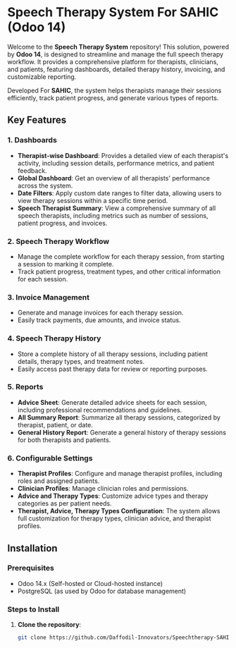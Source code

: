# Speech Therapy System For SAHIC (Odoo 14)

Welcome to the **Speech Therapy System** repository! This solution, powered by **Odoo 14**, is designed to streamline and manage the full speech therapy workflow. It provides a comprehensive platform for therapists, clinicians, and patients, featuring dashboards, detailed therapy history, invoicing, and customizable reporting.

Developed For **SAHIC**, the system helps therapists manage their sessions efficiently, track patient progress, and generate various types of reports.

## Key Features

### 1. **Dashboards**
- **Therapist-wise Dashboard**: Provides a detailed view of each therapist's activity, including session details, performance metrics, and patient feedback.
- **Global Dashboard**: Get an overview of all therapists' performance across the system.
- **Date Filters**: Apply custom date ranges to filter data, allowing users to view therapy sessions within a specific time period.
- **Speech Therapist Summary**: View a comprehensive summary of all speech therapists, including metrics such as number of sessions, patient progress, and invoices.

### 2. **Speech Therapy Workflow**
- Manage the complete workflow for each therapy session, from starting a session to marking it complete.
- Track patient progress, treatment types, and other critical information for each session.

### 3. **Invoice Management**
- Generate and manage invoices for each therapy session.
- Easily track payments, due amounts, and invoice status.

### 4. **Speech Therapy History**
- Store a complete history of all therapy sessions, including patient details, therapy types, and treatment notes.
- Easily access past therapy data for review or reporting purposes.

### 5. **Reports**
- **Advice Sheet**: Generate detailed advice sheets for each session, including professional recommendations and guidelines.
- **All Summary Report**: Summarize all therapy sessions, categorized by therapist, patient, or date.
- **General History Report**: Generate a general history of therapy sessions for both therapists and patients.
  
### 6. **Configurable Settings**
- **Therapist Profiles**: Configure and manage therapist profiles, including roles and assigned patients.
- **Clinician Profiles**: Manage clinician roles and permissions.
- **Advice and Therapy Types**: Customize advice types and therapy categories as per patient needs.
- **Therapist, Advice, Therapy Types Configuration**: The system allows full customization for therapy types, clinician advice, and therapist profiles.

## Installation

### Prerequisites
- Odoo 14.x (Self-hosted or Cloud-hosted instance)
- PostgreSQL (as used by Odoo for database management)

### Steps to Install

1. **Clone the repository**:
   ```bash
   git clone https://github.com/Daffodil-Innovators/Speechtherapy-SAHIC.git
